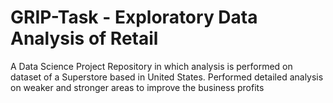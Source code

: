 # GRIP-Task - Exploratory Data Analysis of Retail 
A Data Science Project Repository in which analysis is performed on dataset of a Superstore based in United States.
Performed detailed analysis on weaker and stronger areas to improve the business profits
